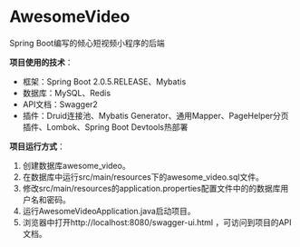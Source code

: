 # AwesomeVideo
Spring Boot编写的倾心短视频小程序的后端

**项目使用的技术**：

- 框架：Spring Boot 2.0.5.RELEASE、Mybatis
- 数据库：MySQL、Redis
- API文档：Swagger2
- 插件：Druid连接池、Mybatis Generator、通用Mapper、PageHelper分页插件、Lombok、Spring Boot Devtools热部署

**项目运行方式**：

1. 创建数据库awesome_video。
2. 在数据库中运行src/main/resources下的awesome_video.sql文件。
3. 修改src/main/resources的application.properties配置文件中的的数据库用户名和密码。
4. 运行AwesomeVideoApplication.java启动项目。
5. 浏览器中打开http://localhost:8080/swagger-ui.html ，可访问到项目的API文档。

